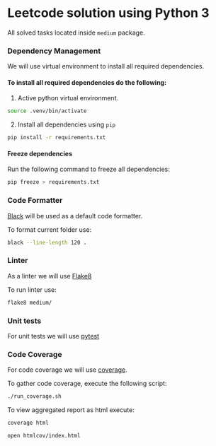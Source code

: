 # Leetcode solution using Python 3

All solved tasks located inside `medium` package.

### Dependency Management

We will use virtual environment to install all required dependencies.

#### To install all required dependencies do the following:

1. Active python virtual environment.

```bash
source .venv/bin/activate
```

2. Install all dependencies using `pip`

```bash
pip install -r requirements.txt
```

#### Freeze dependencies

Run the following command to freeze all dependencies:

```bash
pip freeze > requirements.txt
```

### Code Formatter

[Black](https://github.com/psf/black) will be used as a default code formatter.

To format current folder use:

```bash
black --line-length 120 .
```

### Linter

As a linter we will use [Flake8](https://flake8.pycqa.org/en/latest/)

To run linter use:

```bash
flake8 medium/
```

### Unit tests

For unit tests we will use [pytest](https://docs.pytest.org/en/8.2.x/)

### Code Coverage

For code coverage we will use [coverage]().

To gather code coverage, execute the following script:

```bash
./run_coverage.sh
```

To view aggregated report as html execute:

```bash
coverage html

open htmlcov/index.html
```